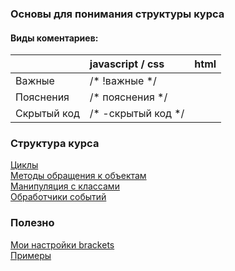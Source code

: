### Основы для понимания структуры курса
#### Виды коментариев:
|  | javascript / css | html |
|:---|:---|:---|
| Важные | /* !важные */ | <!-- !важные --> |
| Пояснения | /* пояснения */ | <!-- пояснения --> |
| Скрытый код | /* -скрытый код */ | <!-- -скрытый код --> |


### Структура курса
[Циклы](https://github.com/VipBender/JavaScript/tree/master/JS/Cycle)  
[Методы обращения к объектам](https://github.com/VipBender/JavaScript/tree/master/JS/WorkWithTheObject)  
[Манипуляция с классами](https://github.com/VipBender/JavaScript/tree/master/JS/ClassManipulation)  
[Обработчики событий](https://github.com/VipBender/JavaScript/tree/master/JS/EventHandlers)  
### Полезно
[Мои настройки brackets](https://github.com/VipBender/JavaScript/blob/master/Brackets)  
[Примеры](https://github.com/VipBender/JavaScript/tree/master/examples)  